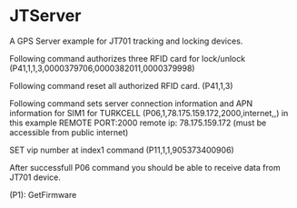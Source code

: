# JTServer
A GPS Server example for JT701 tracking and locking devices.

Following command authorizes three RFID card for lock/unlock 
(P41,1,1,3,0000379706,0000382011,0000379998)

Following command reset all authorized RFID card.
(P41,1,3)

Following command sets server connection information and APN information for SIM1 for TURKCELL
(P06,1,78.175.159.172,2000,internet,,)
in this example
REMOTE PORT:2000
remote ip: 78.175.159.172 (must be accessible from public internet)

SET vip number at index1 command 
(P11,1,1,905373400906)

After successfull P06 command you should be able to receive data from JT701 device.

(P1): GetFirmware
